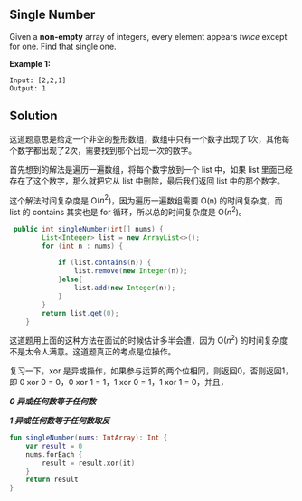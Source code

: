 ## Single Number

Given a **non-empty** array of integers, every element appears *twice* except for one. Find that single one.

**Example 1:**

```
Input: [2,2,1]
Output: 1
```

## Solution

这道题意思是给定一个非空的整形数组，数组中只有一个数字出现了1次，其他每个数字都出现了2次，需要找到那个出现一次的数字。

首先想到的解法是遍历一遍数组，将每个数字放到一个 list 中，如果 list 里面已经存在了这个数字，那么就把它从 list 中删除，最后我们返回 list 中的那个数字。

这个解法时间复杂度是 O($n^2$)，因为遍历一遍数组需要 O(n) 的时间复杂度，而 list 的 contains 其实也是 for 循环，所以总的时间复杂度是 O($n^2$)。

```java
 public int singleNumber(int[] nums) {
        List<Integer> list = new ArrayList<>();
        for (int n : nums) {
        
            if (list.contains(n)) {
                list.remove(new Integer(n));
            }else{
                list.add(new Integer(n));
            }
        }
        return list.get(0);
    }
```

这道题用上面的这种方法在面试的时候估计多半会遭，因为 O($n^2$) 的时间复杂度不是太令人满意。这道题真正的考点是位操作。

复习一下，xor 是异或操作，如果参与运算的两个位相同，则返回0，否则返回1，即 0 xor 0 = 0，0 xor 1 = 1，1 xor 0 = 1，1 xor 1 = 0，并且，

***0 异或任何数等于任何数***

***1 异或任何数等于任何数取反***

```kotlin
fun singleNumber(nums: IntArray): Int {
    var result = 0
    nums.forEach {
        result = result.xor(it)
    }
    return result
}
```



